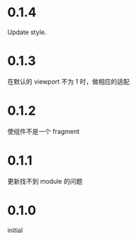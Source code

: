# 0.1.4
Update style.

# 0.1.3
在默认的 viewport 不为 1 时，做相应的适配

# 0.1.2
使组件不是一个 fragment

# 0.1.1
更新找不到 module 的问题

# 0.1.0
initial

